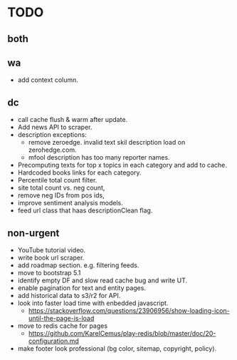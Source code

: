 # TODO

## both

## wa
- add context column.

## dc

- call cache flush & warm after update.
- Add news API to scraper.
- description exceptions:
  - remove zeroedge. invalid text skil description load on zerohedge.com.
  - mfool description has too many reporter names.
- Precomputing texts for top x topics in each category and add to cache.
- Hardcoded books links for each category.
- Percentile total count filter. 
- site total count vs. neg count, 
- remove neg IDs from pos ids, 
- improve sentiment analysis models.
- feed url class that haas descriptionClean flag.

## non-urgent

- YouTube tutorial video.
- write book url scraper.
- add roadmap section. e.g. filtering feeds.
- move to bootstrap 5.1
- identify empty DF and slow read cache bug and write UT.
- enable pagination for text and entity pages.
- add historical data to s3/r2 for API.
- look into faster load time with enbedded javascript.
  - <https://stackoverflow.com/questions/23906956/show-loading-icon-until-the-page-is-load> 
- move to redis cache for pages 
  - <https://github.com/KarelCemus/play-redis/blob/master/doc/20-configuration.md>
- make footer look professional (bg color, sitemap, copyright, policy).
